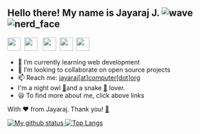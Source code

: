 ## Hello there! My name is Jayaraj J.  ![wave](https://github.githubassets.com/images/icons/emoji/unicode/1f44b.png)![nerd_face](https://github.githubassets.com/images/icons/emoji/unicode/1f913.png)

[<img src="https://www.flaticon.com/svg/static/icons/svg/1384/1384014.svg" width=30 height= 30>](https://linkedin.com/in/jyjnair) &nbsp;[<img src="https://www.flaticon.com/svg/static/icons/svg/1384/1384015.svg" width=30 height= 30>](https://instagram.com/_jyrj_) &nbsp; [<img src="https://www.flaticon.com/svg/static/icons/svg/1384/1384005.svg" width=30 height= 30>](https://facebook.com/jyjnair) &nbsp;[<img src="https://www.flaticon.com/svg/static/icons/svg/95/95627.svg" width=30 height= 30>](mailto:jayarajevur@gmail.com?subject=Hi!%20I%20found%20you%20from%20Github) &nbsp;[<img src="https://www.flaticon.com/svg/static/icons/svg/1384/1384017.svg" width=30 height= 30>](https://twitter.com/jyrj_j)

- 🌱 I’m currently learning web development
- 👯 I’m looking to collaborate on open source projects
- 📫 Reach me: [jayaraj[at]computer[dot]org](mailto:jayaraj@computer.org?subject=Hi!%20I%20found%20you%20from%20Github "Mail to me")
- I'm a night owl [🦉](https://emojipedia.org/owl/)and a snake [🐍](https://emojipedia.org/snake/) lover.
- 😃 To find more about me, click above links

With ❤️ from Jayaraj. Thank you! [🙏](https://emojipedia.org/folded-hands/)

<u> [![My github status](https://github-readme-stats.vercel.app/api?username=jyrj&show_icons=true&count_private=true&theme=radical)](https://github.com/jyrj)
 </u> <u> [![Top Langs](https://github-readme-stats.vercel.app/api/top-langs/?username=jyrj&hide=jupyter+notebook&layout=compact&theme=radical)](https://github.com/jyrj) </u>




<!--- Hmm... Hmm..LOOK WHO IS HERE! LIKED MY README? Follow me on GitHub, I will definetely follow you back! Thank you! -->

